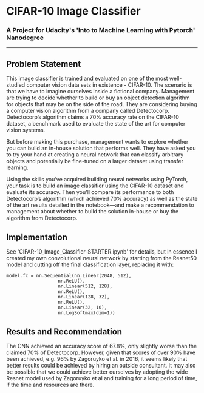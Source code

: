 # CIFAR-10 Image Classifier

### A Project for Udacity's 'Into to Machine Learning with Pytorch' Nanodegree

---

## Problem Statement

This image classifier is trained and evaluated on one of the most well-studied computer vision data sets in existence - CIFAR-10. The scenario is that we have to imagine ourselves inside a fictional company. Management are trying to decide whether to build or buy an object detection algorithm for objects that may be on the side of the road. They are considering buying a computer vision algorithm from a company called Detectocorp. Detectocorp’s algorithm claims a 70% accuracy rate on the CIFAR-10 dataset, a benchmark used to evaluate the state of the art for computer vision systems.

But before making this purchase, management wants to explore whether you can build an in-house solution that performs well. They have asked you to try your hand at creating a neural network that can classify arbitrary objects and potentially be fine-tuned on a larger dataset using transfer learning.

Using the skills you’ve acquired building neural networks using PyTorch, your task is to build an image classifier using the CIFAR-10 dataset and evaluate its accuracy. Then you'll compare its performance to both Detectocorp’s algorithm (which achieved 70% accuracy) as well as the state of the art results detailed in the notebook—and make a recommendation to management about whether to build the solution in-house or buy the algorithm from Detectocorp.

## Implementation

See 'CIFAR-10_Image_Classifier-STARTER.ipynb' for details, but in essence I created my own convolutional neural network by starting from the Resnet50 model and cutting off the final classification layer, replacing it with:

    model.fc = nn.Sequential(nn.Linear(2048, 512),
                       nn.ReLU(),
                       nn.Linear(512, 128),
                       nn.ReLU(),
                       nn.Linear(128, 32),
                       nn.ReLU(),
                       nn.Linear(32, 10),
                       nn.LogSoftmax(dim=1))

## Results and Recommendation

The CNN achieved an accuracy score of 67.8%, only slightly worse than the claimed 70% of Detectocorp. However, given that scores of over 90% have been achieved, e.g. 96% by Zagoruyko et al. in 2016, it seems likely that better results could be achieved by hiring an outside consultant. It may also be possible that we could achieve better ourselves by adopting the wide Resnet model used by Zagoruyko et al and training for a long period of time, if the time and resources are there.
